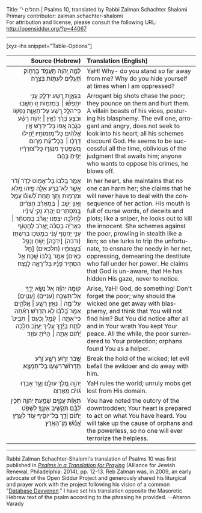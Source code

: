 <html>
<head></head>
<body>
Title: תהלים י׳ | Psalms 10, translated by Rabbi Zalman Schachter Shalomi<br />
Primary contributor: zalman.schachter-shalomi<br />
For attribution and license, please consult the following URL: <a href="http://opensiddur.org/?p=44067">http://opensiddur.org/?p=44067</a>
<p />
<hr />

[xyz-ihs snippet="Table-Options"]<table style="margin-left: auto; margin-right: auto;" class="draggable">
<thead><tr><th id="x" style="text-align: right;">Source (Hebrew)</th><th style="text-align: left;">Translation (English)</th></tr></thead>
<tbody>
<tr><td style="vertical-align:top;">
<div class="liturgy" lang="he" style="text-align: right;">
לָמָ֣ה יְ֭הֹוָה 
תַּֽעֲמֹ֣ד בְּרָח֑וֹק 
תַּ֝עְלִ֗ים 
לְעִתּ֥וֹת בַּצָּרָֽה׃
</div></td>

<td style="vertical-align:top;">
<div class="english" lang="en" style="text-align: left;">
YaH! Why-
do you stand so far away from me?
Why do you hide yourself 
at times when I am oppressed?
</div></td></tr>


<tr><td style="vertical-align:top;">
<div class="liturgy" lang="he" style="text-align: right;">
בְּגַאֲוַ֣ת רָ֭שָׁע יִדְלַ֣ק עָנִ֑י 
יִתָּֽפְשׂ֓וּ ׀ בִּמְזִמּ֖וֹת ז֣וּ חָשָֽׁבוּ׃
כִּֽי־הִלֵּ֣ל רָ֭שָׁע עַל־תַּאֲוַ֣ת נַפְשׁ֑וֹ 
וּבֹצֵ֥עַ בֵּ֝רֵ֗ךְ נִ֘אֵ֥ץ ׀ יְהֹוָֽה׃
רָשָׁ֗ע כְּגֹ֣בַהּ אַ֭פּוֹ 
בַּל־יִדְרֹ֑שׁ 
אֵ֥ין אֱ֝לֹהִ֗ים כׇּל־מְזִמּוֹתָֽיו׃
יָ֘חִ֤ילוּ דְרָכָ֨ו ׀ בְּכׇל־עֵ֗ת 
מָר֣וֹם מִ֭שְׁפָּטֶיךָ מִנֶּגְדּ֑וֹ 
כׇּל־צ֝וֹרְרָ֗יו 
יָפִ֥יחַ בָּהֶֽם׃
</div></td>

<td style="vertical-align:top;">
<div class="english" lang="en" style="text-align: left;">
Arrogant big shots chase the poor; 
they pounce on them and hurt them.
A villain boasts of his vices, 
posturing his blasphemy.
The evil one, arrogant and angry, 
does not seek to look into his heart; 
all his schemes discount God.
He seems to be successful all the time, 
oblivious of the judgment that awaits him; 
anyone who wants to oppose his crimes, 
he blows off.
</div></td></tr>


<tr><td style="vertical-align:top;">
<div class="liturgy" lang="he" style="text-align: right;">
אָמַ֣ר בְּ֭לִבּוֹ בַּל־אֶמּ֑וֹט לְדֹ֥ר וָ֝דֹ֗ר אֲשֶׁ֣ר לֹֽא־בְרָֽע׃
אָלָ֤ה פִּ֣יהוּ מָ֭לֵא וּמִרְמ֣וֹת 
וָתֹ֑ךְ תַּ֥חַת 
לְ֝שׁוֹנ֗וֹ 
עָמָ֥ל וָאָֽוֶן׃
יֵשֵׁ֤ב ׀ בְּמַאְרַ֬ב חֲצֵרִ֗ים בַּֽ֭מִּסְתָּרִים יַהֲרֹ֣ג נָקִ֑י עֵ֝ינָ֗יו לְֽחֵלְכָ֥ה יִצְפֹּֽנוּ׃
יֶאֱרֹ֬ב בַּמִּסְתָּ֨ר ׀ כְּאַרְיֵ֬ה 
בְסֻכֹּ֗ה יֶ֭אֱרֹב לַחֲט֣וֹף עָנִ֑י 
יַחְטֹ֥ף עָ֝נִ֗י 
בְּמׇשְׁכ֥וֹ בְרִשְׁתּֽוֹ׃
(ודכה) [יִדְכֶּ֥ה] יָשֹׁ֑חַ 
וְנָפַ֥ל בַּ֝עֲצוּמָ֗יו (חלכאים) [חֵ֣ל כָּאִֽים]׃
אָמַ֣ר בְּ֭לִבּוֹ שָׁ֣כַֽח אֵ֑ל 
הִסְתִּ֥יר פָּ֝נָ֗יו 
בַּל־רָאָ֥ה לָנֶֽצַח׃
</div></td>

<td style="vertical-align:top;">
<div class="english" lang="en" style="text-align: left;">
In her heart, she maintains that no one can harm her; 
she claims that he will never have to deal with 
the consequence of her action.
His mouth is full of curse words, 
of deceits and plots;
like a sniper, he looks out to kill the innocent.
She schemes against the poor, 
prowling in stealth like a lion; 
so she lurks to trip the unfortunate, 
to ensnare the needy in her net, 
oppressing, demeaning the destitute 
who fall under her power.
He claims that God is un-aware, 
that He has hidden His gaze, 
never to notice.
</div></td></tr>


<tr><td style="vertical-align:top;">
<div class="liturgy" lang="he" style="text-align: right;">
קוּמָ֤ה יְהֹוָ֗ה
אֵ֭ל נְשָׂ֣א יָדֶ֑ךָ 
אַל־תִּשְׁכַּ֥ח (עניים) [עֲנָוִֽים]׃
עַל־מֶ֤ה ׀ נִאֵ֖ץ רָשָׁ֥ע ׀ אֱלֹהִ֑ים 
אָמַ֥ר בְּ֝לִבּ֗וֹ 
לֹ֣א תִדְרֹֽשׁ׃
רָאִ֡תָה 
כִּי־אַתָּ֤ה ׀ עָ֘מָ֤ל וָכַ֨עַס ׀ 
תַּבִּיט֮ לָתֵ֢ת בְּיָ֫דֶ֥ךָ 
עָ֭לֶיךָ 
יַעֲזֹ֣ב חֵלֵ֑כָה 
יָ֝ת֗וֹם אַתָּ֤ה ׀ הָיִ֬יתָ עוֹזֵֽר׃
</div></td>

<td style="vertical-align:top;">
<div class="english" lang="en" style="text-align: left;">
Arise, YaH!
God, do something!
Don't forget the poor;
why should the wicked one
get away with blasphemy,
and think that You will not find him?
But You did notice after all
and in Your wrath
You kept Your peace.
All the while, the poor surrendered
to Your protection;
orphans found You as a helper.
</div></td></tr>


<tr><td style="vertical-align:top;">
<div class="liturgy" lang="he" style="text-align: right;">
שְׁ֭בֹר זְר֣וֹעַ רָשָׁ֑ע 
וָ֝רָ֗ע תִּֽדְרוֹשׁ־רִשְׁע֥וֹ 
בַל־תִּמְצָֽא׃
</div></td>

<td style="vertical-align:top;">
<div class="english" lang="en" style="text-align: left;">
Break the hold of the wicked; 
let evil befall the evildoer 
and do away with him.
</div></td></tr>


<tr><td style="vertical-align:top;">
<div class="liturgy" lang="he" style="text-align: right;">
יְהֹוָ֣ה מֶ֭לֶךְ עוֹלָ֣ם וָעֶ֑ד
אָבְד֥וּ ג֝וֹיִ֗ם 
מֵאַרְצֽוֹ׃
</div></td>

<td style="vertical-align:top;">
<div class="english" lang="en" style="text-align: left;">
YaH rules the world; 
unruly mobs get lost 
from His domain.
</div></td></tr>


<tr><td style="vertical-align:top;">
<div class="liturgy" lang="he" style="text-align: right;">
תַּאֲוַ֬ת עֲנָוִ֣ים 
שָׁמַ֣עְתָּ יְהֹוָ֑ה 
תָּכִ֥ין לִ֝בָּ֗ם 
תַּקְשִׁ֥יב אׇזְנֶֽךָ׃
לִשְׁפֹּ֥ט 
יָת֗וֹם וָ֫דָ֥ךְ 
בַּל־יוֹסִ֥יף ע֑וֹד 
לַעֲרֹ֥ץ אֱ֝נ֗וֹשׁ מִן־הָאָֽרֶץ׃
</div></td>

<td style="vertical-align:top;">
<div class="english" lang="en" style="text-align: left;">
You have noted the outcry 
of the downtrodden;
Your heart is prepared
to act on what You have heard.
You will take up the cause 
of orphans and the powerless, 
so no one will ever terrorize 
the helpless.
</div></td></tr>
</tbody></table>

<hr />

Rabbi Zalman Schachter-Shalomi's translation of Psalms 10 was first published in <em><a href="https://www.indiebound.org/book/9780615976785">Psalms in a Translation for Praying</a><a href="https://www.indiebound.org/book/9780615976785"></a></em> (Alliance for Jewish Renewal, Philadelphia: 2014), pp. 12-13. Reb Zalman was, in 2009, an early advocate of the Open Siddur Project and generously shared his liturgical and prayer work with the project following his vision of a common "<a href="/?p=7665">Database Davvenen</a>." I have set his translation opposite the Masoretic Hebrew text of the psalm according to the phrasing he provided. --Aharon Varady

&nbsp;
</body>
</html>